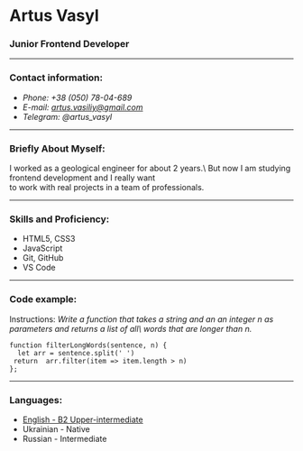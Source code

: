 # Artus Vasyl

### Junior Frontend Developer

****

### Contact information:

* *Phone: +38 (050) 78-04-689*
* *E-mail: artus.vasiliy@gmail.com*
* *Telegram: @artus_vasyl*

****

### Briefly About Myself:

I worked as a geological engineer for about 2 years.\ 
But now I am studying frontend development and I really want\
to work with real projects in a team of professionals.

****

### Skills and Proficiency:

* HTML5, CSS3
* JavaScript
* Git, GitHub
* VS Code

****

### Code example:

Instructions: *Write a function that takes a string and an an integer n as parameters and returns a list of all\ words that are longer than n.*

```
function filterLongWords(sentence, n) {
  let arr = sentence.split(' ')
 return  arr.filter(item => item.length > n)
};

```

****

### Languages:

* [English - B2 Upper-intermediate](https://www.efset.org/cert/ZmKtRJ)
* Ukrainian - Native
* Russian - Intermediate